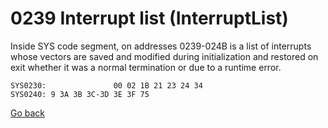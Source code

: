 # 0239 Interrupt list (InterruptList)

Inside SYS code segment, on addresses 0239-024B is a list of interrupts whose vectors are saved and modified during initialization and restored on exit whether it was a normal termination or due to a runtime error.

```
SYS0230:               00 02 1B 21 23 24 34
SYS0240: 9 3A 3B 3C-3D 3E 3F 75
```

[Go back](../README.md)